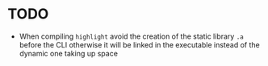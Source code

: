 #  TODO

- When compiling `highlight` avoid the creation of the static library `.a` before the CLI otherwise it will be linked in the executable instead of the dynamic one taking up space 
